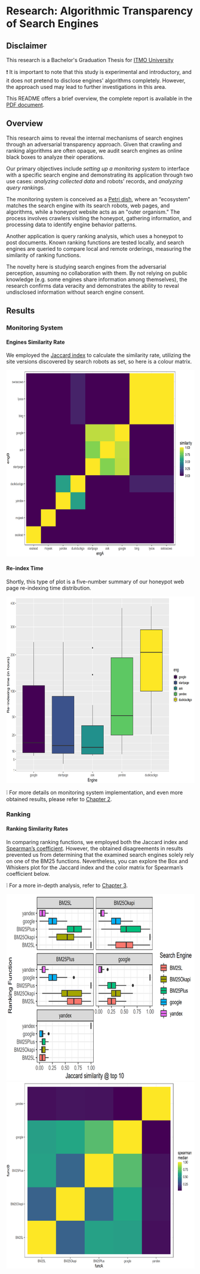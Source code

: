 # Research: Algorithmic Transparency of Search Engines

## Disclaimer
This research is a Bachelor's Graduation Thesis for [ITMO University](https://www.usnews.com/education/best-global-universities/itmo-university-529154)

❗ It is important to note that this study is experimental and introductory, and it does not pretend to disclose engines' algorithms completely. However, the approach used may lead to further investigations in this area.

This README offers a brief overview, the complete report is available in the [PDF document](./thesis-algorithmic-transparency-of-se.pdf).

## Overview
This research aims to reveal the internal mechanisms of search engines through an adversarial transparency approach. Given that crawling and ranking algorithms are often opaque, we audit search engines as online black boxes to analyze their operations.

Our primary objectives include _setting up a monitoring system_ to interface with a specific search engine and demonstrating its application through two use cases: _analyzing collected data_ and robots' records, and _analyzing query rankings._

The monitoring system is conceived as a [Petri dish](https://en.wikipedia.org/wiki/Petri_dish), where an “ecosystem” matches the search engine with its search robots, web pages, and algorithms, while a honeypot website acts as an "outer organism." The process involves crawlers visiting the honeypot, gathering information, and processing data to identify engine behavior patterns.

Another application is query ranking analysis, which uses a honeypot to post documents. Known ranking functions are tested locally, and search engines are queried to compare local and remote orderings, measuring the similarity of ranking functions.

The novelty here is studying search engines from the adversarial
perception, assuming no collaboration with them. By not relying on public knowledge (e.g. some engines share information among themselves), the research confirms data veracity and demonstrates the ability to reveal undisclosed information without search engine consent.

## Results
### Monitoring System

#### Engines Similarity Rate

We employed the [Jaccard index](https://en.wikipedia.org/wiki/Jaccard_index) to calculate the similarity rate, utilizing the site versions discovered by search robots as set, so here is a colour matrix.

<img alt="engines-similarity" height="500" src="./assets/eng-similarity-by-version.png" width="700"/>

#### Re-index Time

Shortly, this type of plot is a five-number summary of our honeypot web page re-indexing time distribution.

<img alt="reindex" height="500" src="./assets/reindex-box-plot.png" width="700"/>


❕ For more details on monitoring system implementation, and even more obtained results, please refer to [Chapter 2](./thesis-algorithmic-transparency-of-se.pdf).

### Ranking

#### Ranking Similarity Rates
In comparing ranking functions, we employed both the Jaccard index and [Spearman’s coefficient](https://en.wikipedia.org/wiki/Spearman%27s_rank_correlation_coefficient).
However, the obtained disagreements in results prevented us from determining that the examined search engines solely rely on one of the BM25 functions. Nevertheless, you can explore the Box and Whiskers plot for the Jaccard index and the color matrix for Spearman’s coefficient below.

❕ For a more in-depth analysis, refer to [Chapter 3](./thesis-algorithmic-transparency-of-se.pdf).

<img alt="rank-jaccard" height="500" src="./assets/ranks-jaccard.png" width="700"/>

<img alt="ranking-spearman" height="500" src="./assets/ranking-spearman-median.png" width="700"/>
